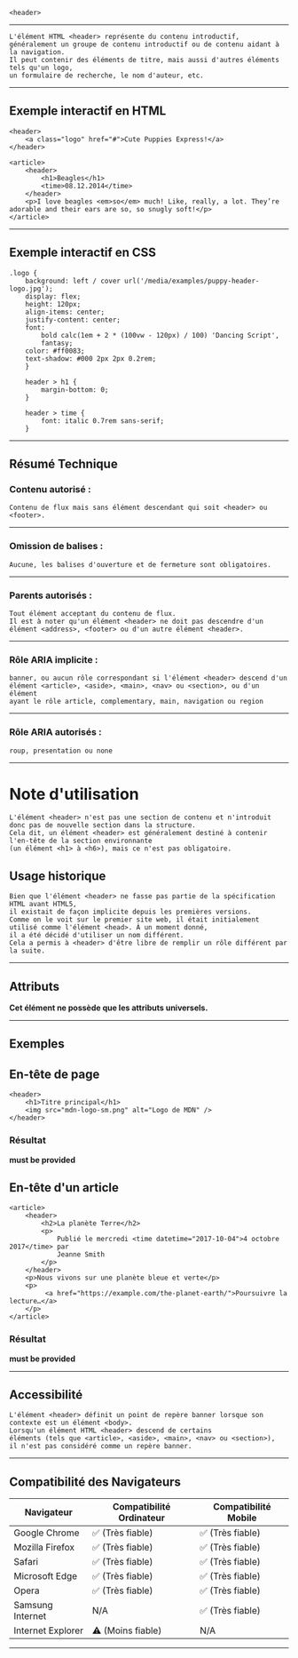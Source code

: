     <header>

---


    L'élément HTML <header> représente du contenu introductif, 
    généralement un groupe de contenu introductif ou de contenu aidant à la navigation. 
    Il peut contenir des éléments de titre, mais aussi d'autres éléments tels qu'un logo, 
    un formulaire de recherche, le nom d'auteur, etc.

---



## **Exemple interactif en HTML**

    <header>
        <a class="logo" href="#">Cute Puppies Express!</a>
    </header>

    <article>
        <header>
            <h1>Beagles</h1>
            <time>08.12.2014</time>
        </header>
        <p>I love beagles <em>so</em> much! Like, really, a lot. They’re adorable and their ears are so, so snugly soft!</p>
    </article>

---



## **Exemple interactif en CSS**

    .logo {
        background: left / cover url('/media/examples/puppy-header-logo.jpg');
        display: flex;
        height: 120px;
        align-items: center;
        justify-content: center;
        font:
            bold calc(1em + 2 * (100vw - 120px) / 100) 'Dancing Script',
            fantasy;
        color: #ff0083;
        text-shadow: #000 2px 2px 0.2rem;
        }

        header > h1 {
            margin-bottom: 0;
        }

        header > time {
            font: italic 0.7rem sans-serif;
        }

---



## **Résumé Technique**

### **Contenu autorisé :**
    Contenu de flux mais sans élément descendant qui soit <header> ou <footer>.

---

### **Omission de balises :** 
    Aucune, les balises d'ouverture et de fermeture sont obligatoires.

---

### **Parents autorisés :** 
    Tout élément acceptant du contenu de flux. 
    Il est à noter qu'un élément <header> ne doit pas descendre d'un élément <address>, <footer> ou d'un autre élément <header>.

---

### **Rôle ARIA implicite :** 
    banner, ou aucun rôle correspondant si l'élément <header> descend d'un 
    élément <article>, <aside>, <main>, <nav> ou <section>, ou d'un élément 
    ayant le rôle article, complementary, main, navigation ou region

---

### **Rôle ARIA autorisés :** 
    roup, presentation ou none

---



# **Note d'utilisation**

    L'élément <header> n'est pas une section de contenu et n'introduit donc pas de nouvelle section dans la structure. 
    Cela dit, un élément <header> est généralement destiné à contenir l'en-tête de la section environnante 
    (un élément <h1> à <h6>), mais ce n'est pas obligatoire.

## Usage historique

    Bien que l'élément <header> ne fasse pas partie de la spécification HTML avant HTML5, 
    il existait de façon implicite depuis les premières versions. 
    Comme on le voit sur le premier site web, il était initialement utilisé comme l'élément <head>. À un moment donné, 
    il a été décidé d'utiliser un nom différent. 
    Cela a permis à <header> d'être libre de remplir un rôle différent par la suite.

---



## **Attributs**

**Cet élément ne possède que les attributs universels.**

---



## **Exemples**

## En-tête de page

    <header>
        <h1>Titre principal</h1>
        <img src="mdn-logo-sm.png" alt="Logo de MDN" />
    </header>

### Résultat

**must be provided**

## En-tête d'un article

    <article>
        <header>
            <h2>La planète Terre</h2>
            <p>
                Publié le mercredi <time datetime="2017-10-04">4 octobre 2017</time> par
                Jeanne Smith
            </p>
        </header>
        <p>Nous vivons sur une planète bleue et verte</p>
        <p>
             <a href="https://example.com/the-planet-earth/">Poursuivre la lecture…</a>
        </p>
    </article>

### Résultat

**must be provided**

---



## **Accessibilité**

    L'élément <header> définit un point de repère banner lorsque son contexte est un élément <body>. 
    Lorsqu'un élément HTML <header> descend de certains 
    éléments (tels que <article>, <aside>, <main>, <nav> ou <section>), 
    il n'est pas considéré comme un repère banner.

---



## **Compatibilité des Navigateurs**

| Navigateur          | Compatibilité Ordinateur | Compatibilité Mobile |
|---------------------|--------------------------|----------------------|
| Google Chrome       | ✅ (Très fiable)         | ✅ (Très fiable)     |
| Mozilla Firefox     | ✅ (Très fiable)         | ✅ (Très fiable)     |
| Safari              | ✅ (Très fiable)         | ✅ (Très fiable)     |
| Microsoft Edge      | ✅ (Très fiable)         | ✅ (Très fiable)     |
| Opera               | ✅ (Très fiable)         | ✅ (Très fiable)     |
| Samsung Internet    | N/A                      | ✅ (Très fiable)     |
| Internet Explorer   | ⚠️ (Moins fiable)        | N/A                  |

---